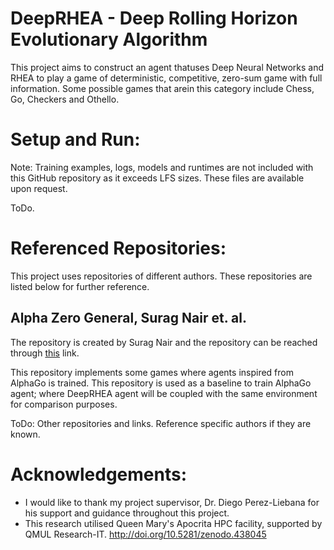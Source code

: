 # DeepRHEA - Deep Rolling Horizon Evolutionary Algorithm

This project aims to construct an agent thatuses Deep Neural Networks and RHEA to play a game of deterministic, competitive, zero-sum game with full information. Some possible games that arein this category include Chess, Go, Checkers and Othello.

# Setup and Run:

Note: Training examples, logs, models and runtimes are not included with this GitHub repository as it exceeds LFS sizes. These files are available upon request.

ToDo.

# Referenced Repositories:

This project uses repositories of different authors. These repositories are listed below for further reference.

## Alpha Zero General, Surag Nair et. al. 

The repository is created by Surag Nair and the repository can be reached through [this](https://github.com/suragnair/alpha-zero-general) link.

This repository implements some games where agents inspired from AlphaGo is trained. This repository is used as a baseline to train AlphaGo agent; where DeepRHEA agent 
will be coupled with the same environment for comparison purposes.

ToDo: Other repositories and links. Reference specific authors if they are known.

# Acknowledgements:
* I would like to thank my project supervisor, Dr. Diego Perez-Liebana for his support and guidance throughout this project. 
* This research utilised Queen Mary's Apocrita HPC facility, supported by QMUL Research-IT. http://doi.org/10.5281/zenodo.438045
